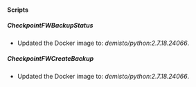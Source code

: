 
#### Scripts
##### CheckpointFWBackupStatus
- Updated the Docker image to: *demisto/python:2.7.18.24066*.
##### CheckpointFWCreateBackup
- Updated the Docker image to: *demisto/python:2.7.18.24066*.